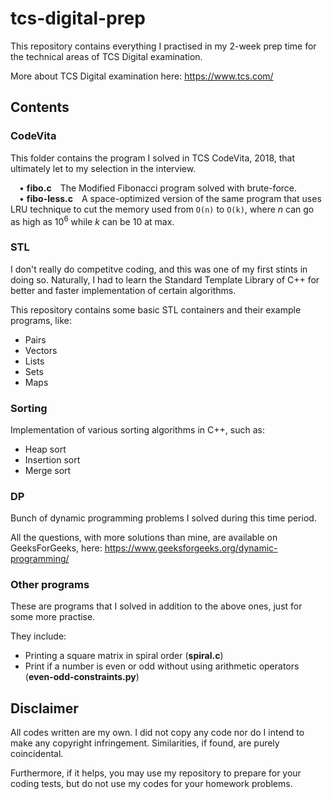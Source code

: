 # tcs-digital-prep

This repository contains everything I practised in my 2-week prep time for the technical areas of TCS Digital examination.

More about TCS Digital examination here: https://www.tcs.com/

## Contents

### CodeVita
This folder contains the program I solved in TCS CodeVita, 2018, that ultimately let to my selection in the interview.

&emsp;• **fibo.c**&emsp;The Modified Fibonacci program solved with brute-force. <br>
&emsp;• **fibo-less.c**&emsp;A space-optimized version of the same program that uses LRU technique to cut the memory used from `O(n)` to `O(k)`, where _n_ can go as high as 10<sup>6</sup> while _k_ can be 10 at max.

### STL
I don't really do competitve coding, and this was one of my first stints in doing so. Naturally, I had to learn the Standard Template Library of C++ for better and faster implementation of certain algorithms.

This repository contains some basic STL containers and their example programs, like:
<ul>
	<li> Pairs
	<li> Vectors
	<li> Lists
	<li> Sets
	<li> Maps
</ul>

### Sorting
Implementation of various sorting algorithms in C++, such as:
<ul>
	<li> Heap sort
	<li> Insertion sort
	<li> Merge sort
</ul>

### DP
Bunch of dynamic programming problems I solved during this time period.

All the questions, with more solutions than mine, are available on GeeksForGeeks, here: https://www.geeksforgeeks.org/dynamic-programming/

### Other programs
These are programs that I solved in addition to the above ones, just for some more practise.

They include:
<ul>
	<li> Printing a square matrix in spiral order (<strong>spiral.c</strong>) </li>
	<li> Print if a number is even or odd without using arithmetic operators (<strong>even-odd-constraints.py</strong>)
</ul>


## Disclaimer
All codes written are my own. I did not copy any code nor do I intend to make any copyright infringement. Similarities, if found, are purely coincidental.

Furthermore, if it helps, you may use my repository to prepare for your coding tests, but do not use my codes for your homework problems.